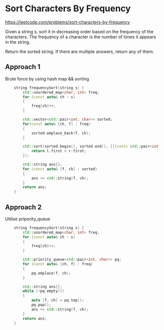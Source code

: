 # Sort Characters By Frequency

https://leetcode.com/problems/sort-characters-by-frequency

Given a string s, sort it in decreasing order based on the frequency of the characters. The frequency of a character is the number of times it appears in the string.

Return the sorted string. If there are multiple answers, return any of them.

## Approach 1

Brute force by using hash map && sorting 
``` C++
    string frequencySort(string s) {
        std::unordered_map<char, int> freq;
        for (const auto& ch : s)
        {
            freq[ch]++;
        }

        std::vector<std::pair<int, char>> sorted;
        for(const auto& [ch, f] : freq)
        {
            sorted.emplace_back(f, ch);
        }

        std::sort(sorted.begin(), sorted.end(), [](const std::pair<int, char>& l, const std::pair<int, char>& r){
            return l.first > r.first;
        });

        std::string ans{};
        for (const auto& [f, ch] : sorted)
        {
            ans += std::string(f, ch);
        }
        return ans;
    }
```

## Approach 2

Utilise pripority_queue

``` C++
    string frequencySort(string s) {
        std::unordered_map<char, int> freq;
        for (const auto& ch : s)
        {
            freq[ch]++;
        }

        std::priority_queue<std::pair<int, char>> pq;
        for (const auto& [ch, f] : freq)
        {
            pq.emplace(f, ch);
        }

        std::string ans{};
        while (!pq.empty())
        {
            auto [f, ch] = pq.top();
            pq.pop();
            ans += std::string(f, ch);
        }
        return ans;
    }
```

